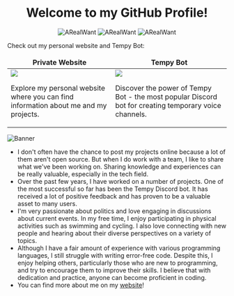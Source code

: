 <h1 align='center'>
     Welcome to my GitHub Profile!
</h1>


<p align="center"> 
     <img src="https://img.shields.io/badge/-ARealWant-4651cb" alt="ARealWant"/></a>
     <img src="https://komarev.com/ghpvc/?username=ARealWant" alt="ARealWant"/></a>
     <img src="https://github-profile-trophy.vercel.app/?username=ARealWant&rank=SECRET,SSS,SS,S,AAA,AA,A,B,C&margin-w=5&no-bg=true&no-frame=true" alt="ARealWant" /></a> 
     </p>

   <div>
        <p>Check out my personal website and Tempy Bot:</p>
        <table>
            <thead>
                <tr border="none!important;">
                    <th style="border: none!important;">Private Website</span></th>
                    <th style="border: none!important;">Tempy Bot</span></th>
                </tr>
            </thead>
            <tbody>
                <tr>
                    <td><a href="https://arealwant.com/"><img src="https://us-east-1.tixte.net/uploads/media.arealwant.com/chrome_EkHbwqww5Q.png"/></a>
                    <p>Explore my personal website where you can find information about me and my projects.</p></td>
                    <td><a href="https://tempybot.me/"><img src="https://us-east-1.tixte.net/uploads/media.arealwant.com/chrome_CcqUCM25Nh.png"/></a>
                    <p>Discover the power of Tempy Bot - the most popular Discord bot for creating temporary voice channels.</p></td>
                </tr>
            </tbody>
        </table>
   </div>

![Banner](https://media.discordapp.net/attachments/784948147881115688/1098266713511960696/bgGH.gif?width=1439&height=479) 
     
- I don't often have the chance to post my projects online because a lot of them aren't open source. But when I do work with a team, I like to share what we've been working on. Sharing knowledge and experiences can be really valuable, especially in the tech field.
- Over the past few years, I have worked on a number of projects. One of the most successful so far has been the Tempy Discord bot. It has received a lot of positive feedback and has proven to be a valuable asset to many users.
- I'm very passionate about politics and love engaging in discussions about current events. In my free time, I enjoy participating in physical activities such as swimming and cycling. I also love connecting with new people and hearing about their diverse perspectives on a variety of topics.
- Although I have a fair amount of experience with various programming languages, I still struggle with writing error-free code. Despite this, I enjoy helping others, particularly those who are new to programming, and try to encourage them to improve their skills. I believe that with dedication and practice, anyone can become proficient in coding.
- You can find more about me on my [website](https://arealwant.com/)!
